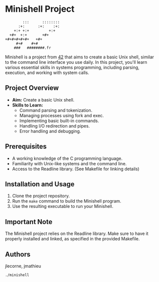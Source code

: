 # Minishell Project
```text
        :::      ::::::::
      :+:      :+:    :+:
    +:+ +:+         +:+
  +#+  +:+       +#+
+#+#+#+#+#+   +#+
     #+#    #+#
    ###   ########.fr
```
Minishell is a project from [42](https://www.42.fr/) that aims to create a basic Unix shell, similar to the command line interface you use daily. In this project, you'll learn various essential skills in systems programming, including parsing, execution, and working with system calls.

## Project Overview

- **Aim:** Create a basic Unix shell.
- **Skills to Learn:**
  - Command parsing and tokenization.
  - Managing processes using fork and exec.
  - Implementing basic built-in commands.
  - Handling I/O redirection and pipes.
  - Error handling and debugging.

## Prerequisites

- A working knowledge of the C programming language.
- Familiarity with Unix-like systems and the command line.
- Access to the Readline library. (See Makefile for linking details)

## Installation and Usage

1. Clone the project repository.
2. Run the `make` command to build the Minishell program.
3. Use the resulting executable to run your Minishell.

## Important Note

The Minishell project relies on the Readline library. Make sure to have it properly installed and linked, as specified in the provided Makefile.

## Authors
jlecorne, jmathieu

```bash
./minishell